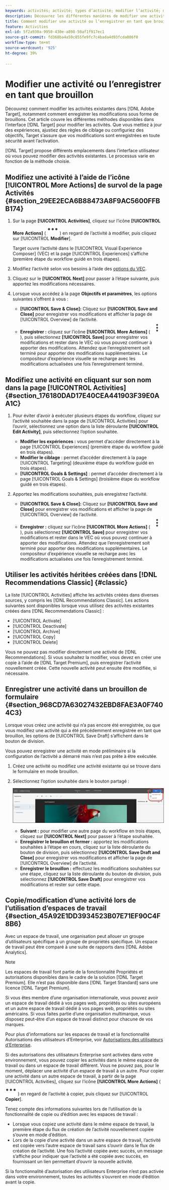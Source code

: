 ```yaml
---
keywords: activités; activité; types d’activité; modifier l’activité; modifier; version préliminaire
description: Découvrez les différentes manières de modifier une activité existante, notamment en enregistrant une activité dans un brouillon.
title: Comment modifier une activité ou l’enregistrer en tant que brouillon ?
feature: Activities
exl-id: 5f2a930a-9950-430e-a898-50af1f917ec1
source-git-commit: fd368ba4a59c855fe9fc7c4bada4d93fcda006f0
workflow-type: tm+mt
source-wordcount: '925'
ht-degree: 39%

---
```


# Modifier une activité ou l’enregistrer en tant que brouillon

Découvrez comment modifier les activités existantes dans [!DNL Adobe Target], notamment comment enregistrer les modifications sous forme de brouillons. Cet article couvre les différentes méthodes disponibles dans l’interface [!DNL Target] pour modifier les activités. Que vous mettiez à jour des expériences, ajustiez des règles de ciblage ou configuriez des objectifs, Target s’assure que vos modifications sont enregistrées en toute sécurité avant l’activation.

[!DNL Target] propose différents emplacements dans l’interface utilisateur où vous pouvez modifier des activités existantes. Le processus varie en fonction de la méthode choisie.

## Modifiez une activité à l’aide de l’icône [!UICONTROL More Actions] de survol de la page Activités {#section_29EE2ECA6B88473A8F9AC5600FFBB174}

1. Sur la page **[!UICONTROL Activities]**, cliquez sur l’icône **[!UICONTROL More Actions]** ( ![icône Autres actions](/help/main/assets/icons/MoreSmall.svg) ) en regard de l’activité à modifier, puis cliquez sur [!UICONTROL **Modifier**].

   Target ouvre l’activité dans le [!UICONTROL Visual Experience Composer] (VEC) et la page [!UICONTROL Experiences] s’affiche (première étape du workflow guidé en trois étapes).

1. Modifiez l’activité selon vos besoins à l’aide des [options du VEC](/help/main/c-experiences/c-visual-experience-composer/viztarget-options.md).

1. Cliquez sur le **[!UICONTROL Next]** pour passer à l’étape suivante, puis apportez les modifications nécessaires.

1. Lorsque vous accédez à la page **Objectifs et paramètres**, les options suivantes s’offrent à vous :

   * **[!UICONTROL Save & Close]:** Cliquez sur **[!UICONTROL Save and Close]** pour enregistrer vos modifications et afficher la page de [!UICONTROL Overview] de l’activité.
   * **Enregistrer :** cliquez sur l’icône **[!UICONTROL More Actions]** ( ![icône Plus d’actions](/help/main/assets/icons/MoreSmallListVert.svg) ), puis sélectionnez **[!UICONTROL Save]** pour enregistrer vos modifications et rester dans le VEC où vous pouvez continuer à apporter des modifications. Attendez que l’enregistrement soit terminé pour apporter des modifications supplémentaires. Le compositeur d’expérience visuelle se recharge avec les modifications actualisées une fois l’enregistrement terminé.

## Modifiez une activité en cliquant sur son nom dans la page [!UICONTROL Activities] {#section_176180DAD17E40CEA441903F39E0AA1C}

1. Pour éviter d’avoir à exécuter plusieurs étapes du workflow, cliquez sur l’activité souhaitée dans la page de [!UICONTROL Activities] pour l’ouvrir, sélectionnez une option dans la liste déroulante **[!UICONTROL Edit Activity]**, puis sélectionnez l’option souhaitée.

   * **Modifier les expériences :** vous permet d’accéder directement à la page [!UICONTROL Experiences] (première étape du workflow guidé en trois étapes).
   * **Modifier le ciblage** : permet d’accéder directement à la page [!UICONTROL Targeting] (deuxième étape du workflow guidé en trois étapes).
   * **[!UICONTROL Goals & Settings]** : permet d’accéder directement à la page [!UICONTROL Goals & Settings] (troisième étape du workflow guidé en trois étapes).

1. Apportez les modifications souhaitées, puis enregistrez l’activité.

   * **[!UICONTROL Save & Close]:** Cliquez sur **[!UICONTROL Save and Close]** pour enregistrer vos modifications et afficher la page de [!UICONTROL Overview] de l’activité.
   * **Enregistrer :** cliquez sur l’icône **[!UICONTROL More Actions]** ( ![icône Plus d’actions](/help/main/assets/icons/MoreSmallListVert.svg) ), puis sélectionnez **[!UICONTROL Save]** pour enregistrer vos modifications et rester dans le VEC où vous pouvez continuer à apporter des modifications. Attendez que l’enregistrement soit terminé pour apporter des modifications supplémentaires. Le compositeur d’expérience visuelle se recharge avec les modifications actualisées une fois l’enregistrement terminé.

## Utiliser les activités héritées créées dans [!DNL Recommendations Classic] {#classic}

La liste [!UICONTROL Activities] affiche les activités créées dans diverses sources, y compris les [!DNL Recommendations Classic]. Les actions suivantes sont disponibles lorsque vous utilisez des activités existantes créées dans [!DNL Recommendations Classic] :

* [!UICONTROL Activate]
* [!UICONTROL Deactivate]
* [!UICONTROL Archive]
* [!UICONTROL Copy]
* [!UICONTROL Delete]

Vous ne pouvez pas modifier directement une activité de [!DNL Recommendations]. Si vous souhaitez la modifier, vous devez en créer une copie à l’aide de [!DNL Target Premium], puis enregistrer l’activité nouvellement créée. Cette nouvelle activité peut ensuite être modifiée, si nécessaire.

## Enregistrer une activité dans un brouillon de formulaire {#section_968CD7A63027432EBD8FAE3A0F7404C3}

Lorsque vous créez une activité qui n’a pas encore été enregistrée, ou que vous modifiez une activité qui a été précédemment enregistrée en tant que brouillon, les options de [!UICONTROL Save Draft] s’affichent dans le bouton de division.

Vous pouvez enregistrer une activité en mode préliminaire si la configuration de l’activité a démarré mais n’est pas prête à être exécutée.

1. Créez une activité ou modifiez une activité existante qui se trouve dans le formulaire en mode brouillon.
1. Sélectionnez l’option souhaitée dans le bouton partagé :

   ![Enregistrer le brouillon](/help/main/c-activities/assets/save_draft.png)

   * **Suivant :** pour modifier une autre page du workflow en trois étapes, cliquez sur **[!UICONTROL Next]** pour passer à l’étape souhaitée.
   * **Enregistrer le brouillon et fermer :** apportez les modifications souhaitées à l’étape en cours, cliquez sur la liste déroulante du bouton de division, puis sélectionnez **[!UICONTROL Save Draft and Close]** pour enregistrer vos modifications et afficher la page de [!UICONTROL Overview] de l’activité.
   * **Enregistrer le brouillon :** effectuez les modifications souhaitées sur une étape, cliquez sur la liste déroulante du bouton de division, puis sélectionnez **[!UICONTROL Save Draft]** pour enregistrer vos modifications et rester sur cette étape.

## Copie/modification d’une activité lors de l’utilisation d’espaces de travail {#section_45A92E1DD3934523B07E71EF90C4F8B6}

Avec un espace de travail, une organisation peut allouer un groupe d’utilisateurs spécifique à un groupe de propriétés spécifique. Un espace de travail peut être comparé à une suite de rapports dans [!DNL Adobe Analytics].

>[!NOTE]
>
>Les espaces de travail font partie de la fonctionnalité Propriétés et autorisations disponibles dans le cadre de la solution [!DNL Target Premium]. Elle n’est pas disponible dans [!DNL Target Standard] sans une licence [!DNL Target Premium].

Si vous êtes membre d’une organisation internationale, vous pouvez avoir un espace de travail dédié à vos pages web, propriétés ou sites européens et un autre espace de travail dédié à vos pages web, propriétés ou sites américains. Si vous faites partie d’une organisation multimarque, vous disposez peut-être d’un espace de travail distinct pour chacune de vos marques.

Pour plus d’informations sur les espaces de travail et la fonctionnalité Autorisations des utilisateurs d’Enterprise, voir [Autorisations des utilisateurs d’Enterprise](/help/main/administrating-target/c-user-management/property-channel/property-channel.md#concept_E396B16FA2024ADBA27BC056138F9838).

Si des autorisations des utilisateurs Enterprise sont activées dans votre environnement, vous pouvez copier les activités dans le même espace de travail ou dans un espace de travail différent. Vous ne pouvez pas, pour le moment, déplacer une activité d’un espace de travail à un autre. Pour copier une activité dans un autre espace de travail, à partir de la page [!UICONTROL Activities], cliquez sur l’icône **[!UICONTROL More Actions]** ( ![icône Plus d’actions](/help/main/assets/icons/MoreSmall.svg) ) en regard de l’activité à copier, puis cliquez sur [!UICONTROL **Copier**].

Tenez compte des informations suivantes lors de l’utilisation de la fonctionnalité de copie ou d’édition avec les espaces de travail :

* Lorsque vous copiez une activité dans le même espace de travail, la première étape du flux de création de l’activité nouvellement copiée s’ouvre en mode d’édition.
* Lors de la copie d’une activité dans un autre espace de travail, l’activité est copiée vers l’autre espace de travail sans s’ouvrir dans le flux de création de l’activité. Une fois l’activité copiée avec succès, un message s’affiche pour indiquer que l’activité a été copiée avec succès, en fournissant un lien permettant d’ouvrir la nouvelle activité.

Si la fonctionnalité d’autorisation des utilisateurs Enterprise n’est pas activée dans votre environnement, toutes les activités s’ouvrent en mode d’édition avant la copie.